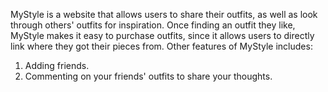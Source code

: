 MyStyle is a website that allows users to share their outfits, as well as look through others' outfits for inspiration. Once finding an outfit they like, MyStyle makes it easy to purchase outfits, since it allows users to directly link where they got their pieces from. Other features of MyStyle includes:
1. Adding friends.
2. Commenting on your friends' outfits to share your thoughts.
